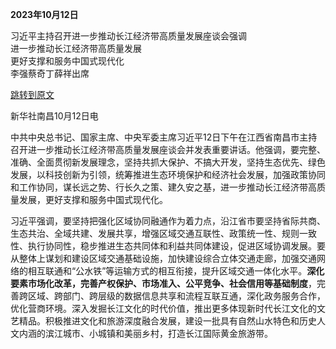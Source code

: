 **2023年10月12日** 

习近平主持召开进一步推动长江经济带高质量发展座谈会强调  
进一步推动长江经济带高质量发展  
更好支撑和服务中国式现代化  
李强蔡奇丁薛祥出席  

[跳转到原文](https://www.gov.cn/yaowen/liebiao/202310/content_6908721.htm)

新华社南昌10月12日电  

中共中央总书记、国家主席、中央军委主席习近平12日下午在江西省南昌市主持召开进一步推动长江经济带高质量发展座谈会并发表重要讲话。他强调，要完整、准确、全面贯彻新发展理念，坚持共抓大保护、不搞大开发，坚持生态优先、绿色发展，以科技创新为引领，统筹推进生态环境保护和经济社会发展，加强政策协同和工作协同，谋长远之势、行长久之策、建久安之基，进一步推动长江经济带高质量发展，更好支撑和服务中国式现代化。  

习近平强调，要坚持把强化区域协同融通作为着力点，沿江省市要坚持省际共商、生态共治、全域共建、发展共享，增强区域交通互联性、政策统一性、规则一致性、执行协同性，稳步推进生态共同体和利益共同体建设，促进区域协调发展。要从整体上谋划和建设区域交通基础设施，加快建设综合立体交通走廊，加强交通网络的相互联通和“公水铁”等运输方式的相互衔接，提升区域交通一体化水平。**深化要素市场化改革，完善产权保护、市场准入、公平竞争、社会信用等基础制度**，完善跨区域、跨部门、跨层级的数据信息共享和流程互联互通，深化政务服务合作，优化营商环境。深入发掘长江文化的时代价值，推出更多体现新时代长江文化的文艺精品。积极推进文化和旅游深度融合发展，建设一批具有自然山水特色和历史人文内涵的滨江城市、小城镇和美丽乡村，打造长江国际黄金旅游带。
